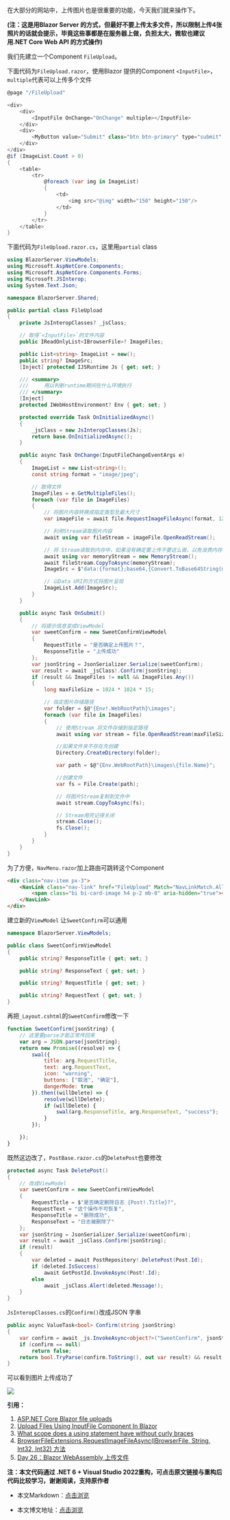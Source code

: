 在大部分的网站中，上传图片也是很重要的功能，今天我们就来操作下。

**(注：这是用Blazor Server 的方式，但最好不要上传太多文件，所以限制上传4张照片的话就会提示，毕竟这些事都是在服务器上做，负担太大，微软也建议用.NET Core Web API 的方式操作)**

我们先建立一个Component `FileUpload`。

下面代码为`FileUpload.razor`，使用Blazor 提供的Component `<InputFile>`，`multiple`代表可以上传多个文件

```C#
@page "/FileUpload"

<div>
    <div>
        <InputFile OnChange="OnChange" multiple></InputFile>
    </div>
    <div>
        <MyButton value="Submit" class="btn btn-primary" type="submit" @onclick="OnSubmit"></MyButton>
    </div>
</div>
@if (ImageList.Count > 0)
{
    <table>
        <tr>
            @foreach (var img in ImageList)
            {
                <td>
                    <img src="@img" width="150" height="150"/>
                </td>
            }
        </tr>
    </table>
}
```

下面代码为`FileUpload.razor.cs`，这里用`partial` class

```C#
using BlazorServer.ViewModels;
using Microsoft.AspNetCore.Components;
using Microsoft.AspNetCore.Components.Forms;
using Microsoft.JSInterop;
using System.Text.Json;

namespace BlazorServer.Shared;

public partial class FileUpload
{
	private JsInteropClasses? _jsClass;

	// 取得`<InputFile>`的文件内容
	public IReadOnlyList<IBrowserFile>? ImageFiles;

	public List<string> ImageList = new();
	public string? ImageSrc;
	[Inject] protected IJSRuntime Js { get; set; }

	/// <summary>
	///     用以判断runtime期间在什么环境执行
	/// </summary>
	[Inject]
	protected IWebHostEnvironment? Env { get; set; }

	protected override Task OnInitializedAsync()
	{
		_jsClass = new JsInteropClasses(Js);
		return base.OnInitializedAsync();
	}

	public async Task OnChange(InputFileChangeEventArgs e)
	{
		ImageList = new List<string>();
		const string format = "image/jpeg";

		// 取得文件
		ImageFiles = e.GetMultipleFiles();
		foreach (var file in ImageFiles)
		{
			// 将图片内容转换成指定类型及最大尺寸
			var imageFile = await file.RequestImageFileAsync(format, 1200, 675);

			// 利用Stream读取图片内容
			await using var fileStream = imageFile.OpenReadStream();

			// 将 Stream读取到内存中，如果没有确定要上传不要这么做，以免浪费内存
			await using var memoryStream = new MemoryStream();
			await fileStream.CopyToAsync(memoryStream);
			ImageSrc = $"data:{format};base64,{Convert.ToBase64String(memoryStream.ToArray())}";

			// 以Data URI的方式将图片呈现
			ImageList.Add(ImageSrc);
		}
	}

	public async Task OnSubmit()
	{
		// 将提示信息变成ViewModel
		var sweetConfirm = new SweetConfirmViewModel
		{
			RequestTitle = "是否确定上传图片？",
			ResponseTitle = "上传成功"
		};
		var jsonString = JsonSerializer.Serialize(sweetConfirm);
		var result = await _jsClass!.Confirm(jsonString);
		if (result && ImageFiles != null && ImageFiles.Any())
		{
			long maxFileSize = 1024 * 1024 * 15;

			// 指定图片存储路径
			var folder = $@"{Env!.WebRootPath}\images";
			foreach (var file in ImageFiles)
			{
				// 使用Stream 将文件存储到指定路径
				await using var stream = file.OpenReadStream(maxFileSize);

				//如果文件夹不存在先创建
				Directory.CreateDirectory(folder);

				var path = $@"{Env.WebRootPath}\images\{file.Name}";

				//创建文件
				var fs = File.Create(path);

				// 将图片Stream复制到文件中
				await stream.CopyToAsync(fs);

				// Stream用完记得关闭
				stream.Close();
				fs.Close();
			}
		}
	}
}
```

为了方便，`NavMenu.razor`加上路由可跳转这个Component

```html
<div class="nav-item px-3">
    <NavLink class="nav-link" href="FileUpload" Match="NavLinkMatch.All">
        <span class="bi bi-card-image h4 p-2 mb-0" aria-hidden="true"></span> File Upload
    </NavLink>
</div>
```

建立新的`ViewModel` 让`SweetConfirm`可以通用

```C#
namespace BlazorServer.ViewModels;

public class SweetConfirmViewModel
{
	public string? ResponseTitle { get; set; }

	public string? ResponseText { get; set; }

	public string? RequestTitle { get; set; }

	public string? RequestText { get; set; }
}
```

再把`_Layout.cshtml`的`SweetConfirm`修改一下

```JavaScript
function SweetConfirm(jsonString) {
    // 这里要parse才能正常传回来
    var arg = JSON.parse(jsonString);
    return new Promise((resolve) => {
        swal({
            title: arg.RequestTitle,
            text: arg.RequestText,
            icon: "warning",
            buttons: ["取消", "确定"],
            dangerMode: true
        }).then((willDelete) => {
            resolve(willDelete);
            if (willDelete) {
                swal(arg.ResponseTitle, arg.ResponseText, "success");
            }
        });

    });
}
```
        
既然这边改了，`PostBase.razor.cs`的`DeletePost`也要修改

```C#
protected async Task DeletePost()
{
    // 改成ViewModel
    var sweetConfirm = new SweetConfirmViewModel
    {
        RequestTitle = $"是否确定删除日志 {Post!.Title}?",
        RequestText = "这个操作不可恢复",
        ResponseTitle = "删除成功",
        ResponseText = "日志被删除了"
    };
    var jsonString = JsonSerializer.Serialize(sweetConfirm);
    var result = await _jsClass.Confirm(jsonString);
    if (result)
    {
        var deleted = await PostRepository!.DeletePost(Post.Id);
        if (deleted.IsSuccess)
            await GetPostId.InvokeAsync(Post!.Id);
        else
            await _jsClass.Alert(deleted.Message!);
    }
}
```
        
`JsInteropClasses.cs`的`Confirm()`改成JSON 字串

```C#
public async ValueTask<bool> Confirm(string jsonString)
{
    var confirm = await _js.InvokeAsync<object?>("SweetConfirm", jsonString);
    if (confirm == null)
        return false;
    return bool.TryParse(confirm.ToString(), out var result) && result;
}
```

可以看到图片上传成功了

![](https://img1.d9tools.com/2021/12/2901.gif)

**引用：**

1. [ASP.NET Core Blazor file uploads](https://docs.microsoft.com/en-us/aspnet/core/blazor/file-uploads?view=aspnetcore-5.0&pivots=server)
2. [Upload Files Using InputFile Component In Blazor](http://www.binaryintellect.net/articles/06473cc7-a391-409e-948d-3752ba3b4a6c.aspx)
3. [What scope does a using statement have without curly braces](https://stackoverflow.com/a/24819614)
4. [BrowserFileExtensions.RequestImageFileAsync(IBrowserFile, String, Int32, Int32) 方法](https://docs.microsoft.com/zh-tw/dotnet/api/microsoft.aspnetcore.components.forms.browserfileextensions.requestimagefileasync?view=aspnetcore-5.0)
5. [Day 26：Blazor WebAssembly 上传文件](https://ithelp.ithome.com.tw/articles/10251852)

**注：本文代码通过 .NET 6 + Visual Studio 2022重构，可点击原文链接与重构后代码比较学习，谢谢阅读，支持原作者**

- 本文Markdown：[点击浏览](https://github.com/dotnet9/dotnet9.com/blob/develop/doc/blog_contents/uploads/2021/12/2021-12-21_02.md)

- 本文博文地址：[点击浏览](https://dotnet9.com/1062)